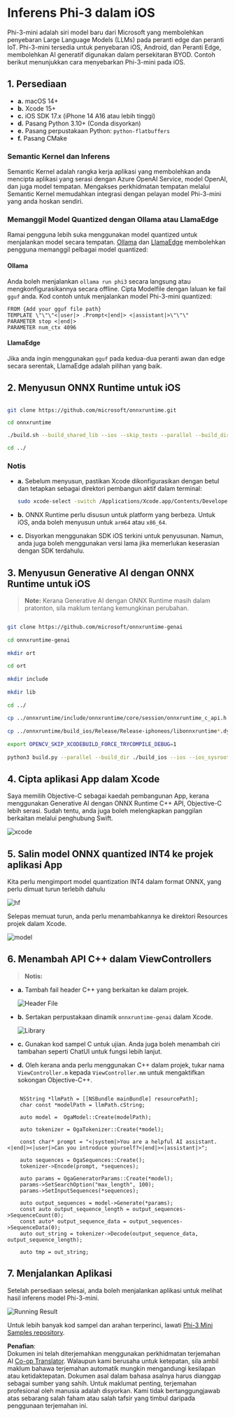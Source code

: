 <!--
CO_OP_TRANSLATOR_METADATA:
{
  "original_hash": "82af197df38d25346a98f1f0e84d1698",
  "translation_date": "2025-07-16T20:23:27+00:00",
  "source_file": "md/01.Introduction/03/iOS_Inference.md",
  "language_code": "ms"
}
-->
# **Inferens Phi-3 dalam iOS**

Phi-3-mini adalah siri model baru dari Microsoft yang membolehkan penyebaran Large Language Models (LLMs) pada peranti edge dan peranti IoT. Phi-3-mini tersedia untuk penyebaran iOS, Android, dan Peranti Edge, membolehkan AI generatif digunakan dalam persekitaran BYOD. Contoh berikut menunjukkan cara menyebarkan Phi-3-mini pada iOS.

## **1. Persediaan**

- **a.** macOS 14+
- **b.** Xcode 15+
- **c.** iOS SDK 17.x (iPhone 14 A16 atau lebih tinggi)
- **d.** Pasang Python 3.10+ (Conda disyorkan)
- **e.** Pasang perpustakaan Python: `python-flatbuffers`
- **f.** Pasang CMake

### Semantic Kernel dan Inferens

Semantic Kernel adalah rangka kerja aplikasi yang membolehkan anda mencipta aplikasi yang serasi dengan Azure OpenAI Service, model OpenAI, dan juga model tempatan. Mengakses perkhidmatan tempatan melalui Semantic Kernel memudahkan integrasi dengan pelayan model Phi-3-mini yang anda hoskan sendiri.

### Memanggil Model Quantized dengan Ollama atau LlamaEdge

Ramai pengguna lebih suka menggunakan model quantized untuk menjalankan model secara tempatan. [Ollama](https://ollama.com) dan [LlamaEdge](https://llamaedge.com) membolehkan pengguna memanggil pelbagai model quantized:

#### **Ollama**

Anda boleh menjalankan `ollama run phi3` secara langsung atau mengkonfigurasikannya secara offline. Cipta Modelfile dengan laluan ke fail `gguf` anda. Kod contoh untuk menjalankan model Phi-3-mini quantized:

```gguf
FROM {Add your gguf file path}
TEMPLATE \"\"\"<|user|> .Prompt<|end|> <|assistant|>\"\"\"
PARAMETER stop <|end|>
PARAMETER num_ctx 4096
```

#### **LlamaEdge**

Jika anda ingin menggunakan `gguf` pada kedua-dua peranti awan dan edge secara serentak, LlamaEdge adalah pilihan yang baik.

## **2. Menyusun ONNX Runtime untuk iOS**

```bash

git clone https://github.com/microsoft/onnxruntime.git

cd onnxruntime

./build.sh --build_shared_lib --ios --skip_tests --parallel --build_dir ./build_ios --ios --apple_sysroot iphoneos --osx_arch arm64 --apple_deploy_target 17.5 --cmake_generator Xcode --config Release

cd ../

```

### **Notis**

- **a.** Sebelum menyusun, pastikan Xcode dikonfigurasikan dengan betul dan tetapkan sebagai direktori pembangun aktif dalam terminal:

    ```bash
    sudo xcode-select -switch /Applications/Xcode.app/Contents/Developer
    ```

- **b.** ONNX Runtime perlu disusun untuk platform yang berbeza. Untuk iOS, anda boleh menyusun untuk `arm64` atau `x86_64`.

- **c.** Disyorkan menggunakan SDK iOS terkini untuk penyusunan. Namun, anda juga boleh menggunakan versi lama jika memerlukan keserasian dengan SDK terdahulu.

## **3. Menyusun Generative AI dengan ONNX Runtime untuk iOS**

> **Note:** Kerana Generative AI dengan ONNX Runtime masih dalam pratonton, sila maklum tentang kemungkinan perubahan.

```bash

git clone https://github.com/microsoft/onnxruntime-genai
 
cd onnxruntime-genai
 
mkdir ort
 
cd ort
 
mkdir include
 
mkdir lib
 
cd ../
 
cp ../onnxruntime/include/onnxruntime/core/session/onnxruntime_c_api.h ort/include
 
cp ../onnxruntime/build_ios/Release/Release-iphoneos/libonnxruntime*.dylib* ort/lib
 
export OPENCV_SKIP_XCODEBUILD_FORCE_TRYCOMPILE_DEBUG=1
 
python3 build.py --parallel --build_dir ./build_ios --ios --ios_sysroot iphoneos --ios_arch arm64 --ios_deployment_target 17.5 --cmake_generator Xcode --cmake_extra_defines CMAKE_XCODE_ATTRIBUTE_CODE_SIGNING_ALLOWED=NO

```

## **4. Cipta aplikasi App dalam Xcode**

Saya memilih Objective-C sebagai kaedah pembangunan App, kerana menggunakan Generative AI dengan ONNX Runtime C++ API, Objective-C lebih serasi. Sudah tentu, anda juga boleh melengkapkan panggilan berkaitan melalui penghubung Swift.

![xcode](../../../../../translated_images/xcode.8147789e6c25e3e289e6aa56c168089a2c277e3cd6af353fae6c2f4a56eba836.ms.png)

## **5. Salin model ONNX quantized INT4 ke projek aplikasi App**

Kita perlu mengimport model quantization INT4 dalam format ONNX, yang perlu dimuat turun terlebih dahulu

![hf](../../../../../translated_images/hf.6b8504fd88ee48dd512d76e0665cb76bd68c8e53d0b21b2a9e6f269f5b961173.ms.png)

Selepas memuat turun, anda perlu menambahkannya ke direktori Resources projek dalam Xcode.

![model](../../../../../translated_images/model.3b879b14e0be877d12282beb83c953a82b62d4bc6b207a78937223f4798d0f4a.ms.png)

## **6. Menambah API C++ dalam ViewControllers**

> **Notis:**

- **a.** Tambah fail header C++ yang berkaitan ke dalam projek.

  ![Header File](../../../../../translated_images/head.64cad021ce70a333ff5d59d4a1b4fb0f3dd2ca457413646191a18346067b2cc9.ms.png)

- **b.** Sertakan perpustakaan dinamik `onnxruntime-genai` dalam Xcode.

  ![Library](../../../../../translated_images/lib.a4209b9f21ddf3445ba6ac69797d49e6586d68a57cea9f8bc9fc34ec3ee979ec.ms.png)

- **c.** Gunakan kod sampel C untuk ujian. Anda juga boleh menambah ciri tambahan seperti ChatUI untuk fungsi lebih lanjut.

- **d.** Oleh kerana anda perlu menggunakan C++ dalam projek, tukar nama `ViewController.m` kepada `ViewController.mm` untuk mengaktifkan sokongan Objective-C++.

```objc

    NSString *llmPath = [[NSBundle mainBundle] resourcePath];
    char const *modelPath = llmPath.cString;

    auto model =  OgaModel::Create(modelPath);

    auto tokenizer = OgaTokenizer::Create(*model);

    const char* prompt = "<|system|>You are a helpful AI assistant.<|end|><|user|>Can you introduce yourself?<|end|><|assistant|>";

    auto sequences = OgaSequences::Create();
    tokenizer->Encode(prompt, *sequences);

    auto params = OgaGeneratorParams::Create(*model);
    params->SetSearchOption("max_length", 100);
    params->SetInputSequences(*sequences);

    auto output_sequences = model->Generate(*params);
    const auto output_sequence_length = output_sequences->SequenceCount(0);
    const auto* output_sequence_data = output_sequences->SequenceData(0);
    auto out_string = tokenizer->Decode(output_sequence_data, output_sequence_length);
    
    auto tmp = out_string;

```

## **7. Menjalankan Aplikasi**

Setelah persediaan selesai, anda boleh menjalankan aplikasi untuk melihat hasil inferens model Phi-3-mini.

![Running Result](../../../../../translated_images/result.326a947a6a2b9c5115a3e462b9c1b5412260f847478496c0fc7535b985c3f55a.ms.jpg)

Untuk lebih banyak kod sampel dan arahan terperinci, lawati [Phi-3 Mini Samples repository](https://github.com/Azure-Samples/Phi-3MiniSamples/tree/main/ios).

**Penafian**:  
Dokumen ini telah diterjemahkan menggunakan perkhidmatan terjemahan AI [Co-op Translator](https://github.com/Azure/co-op-translator). Walaupun kami berusaha untuk ketepatan, sila ambil maklum bahawa terjemahan automatik mungkin mengandungi kesilapan atau ketidaktepatan. Dokumen asal dalam bahasa asalnya harus dianggap sebagai sumber yang sahih. Untuk maklumat penting, terjemahan profesional oleh manusia adalah disyorkan. Kami tidak bertanggungjawab atas sebarang salah faham atau salah tafsir yang timbul daripada penggunaan terjemahan ini.